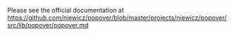 Please see the official documentation at https://github.com/niewicz/popover/blob/master/projects/niewicz/popover/src/lib/popover/popover.md
